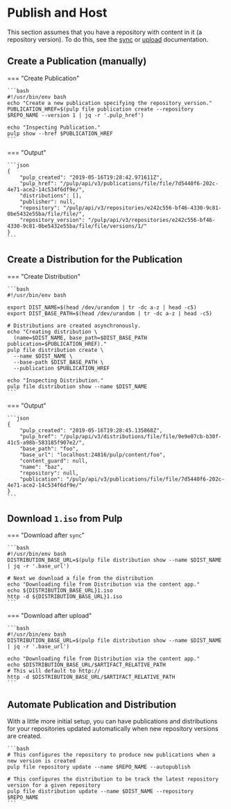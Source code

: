 # Publish and Host

This section assumes that you have a repository with content in it (a repository version). To do
this, see the [sync](site:/pulp_file/user/guides/01-sync.md) or [upload](site:/pulp_file/user/guides/02-upload.md) documentation.

## Create a Publication (manually)

=== "Create Publication"

    ```bash
    #!/usr/bin/env bash
    echo "Create a new publication specifying the repository_version."
    PUBLICATION_HREF=$(pulp file publication create --repository $REPO_NAME --version 1 | jq -r '.pulp_href')
    
    echo "Inspecting Publication."
    pulp show --href $PUBLICATION_HREF
    ```

=== "Output"

    ```json
    {
        "pulp_created": "2019-05-16T19:28:42.971611Z",
        "pulp_href": "/pulp/api/v3/publications/file/file/7d5440f6-202c-4e71-ace2-14c534f6df9e/",
        "distributions": [],
        "publisher": null,
        "repository": "/pulp/api/v3/repositories/e242c556-bf46-4330-9c81-0be5432e55ba/file/file/",
        "repository_version": "/pulp/api/v3/repositories/e242c556-bf46-4330-9c81-0be5432e55ba/file/file/versions/1/"
    }
    ```

## Create a Distribution for the Publication

=== "Create Distribution"

    ```bash
    #!/usr/bin/env bash
    
    export DIST_NAME=$(head /dev/urandom | tr -dc a-z | head -c5)
    export DIST_BASE_PATH=$(head /dev/urandom | tr -dc a-z | head -c5)
    
    # Distributions are created asynchronously.
    echo "Creating distribution \
      (name=$DIST_NAME, base_path=$DIST_BASE_PATH publication=$PUBLICATION_HREF)."
    pulp file distribution create \
      --name $DIST_NAME \
      --base-path $DIST_BASE_PATH \
      --publication $PUBLICATION_HREF
    
    echo "Inspecting Distribution."
    pulp file distribution show --name $DIST_NAME
    ```

=== "Output"

    ```json
    {
        "pulp_created": "2019-05-16T19:28:45.135868Z",
        "pulp_href": "/pulp/api/v3/distributions/file/file/9e9e07cb-b30f-41c5-a98b-583185f907e2/",
        "base_path": "foo",
        "base_url": "localhost:24816/pulp/content/foo",
        "content_guard": null,
        "name": "baz",
        "repository": null,
        "publication": "/pulp/api/v3/publications/file/file/7d5440f6-202c-4e71-ace2-14c534f6df9e/"
    }
    ```

## Download `1.iso` from Pulp

=== "Download after `sync`"

    ```bash
    #!/usr/bin/env bash
    DISTRIBUTION_BASE_URL=$(pulp file distribution show --name $DIST_NAME | jq -r '.base_url')
    
    # Next we download a file from the distribution
    echo "Downloading file from Distribution via the content app."
    echo ${DISTRIBUTION_BASE_URL}1.iso
    http -d ${DISTRIBUTION_BASE_URL}1.iso
    ```

=== "Download after upload"

    ```bash
    #!/usr/bin/env bash
    DISTRIBUTION_BASE_URL=$(pulp file distribution show --name $DIST_NAME | jq -r '.base_url')
    
    echo "Downloading file from Distribution via the content app."
    echo $DISTRIBUTION_BASE_URL/$ARTIFACT_RELATIVE_PATH
    # This will default to http://
    http -d $DISTRIBUTION_BASE_URL/$ARTIFACT_RELATIVE_PATH
    ```

## Automate Publication and Distribution

With a little more initial setup, you can have publications and distributions for your repositories
updated automatically when new repository versions are created.

    ```bash
    # This configures the repository to produce new publications when a new version is created
    pulp file repository update --name $REPO_NAME --autopublish
    
    # This configures the distribution to be track the latest repository version for a given repository
    pulp file distribution update --name $DIST_NAME --repository $REPO_NAME
    ```
